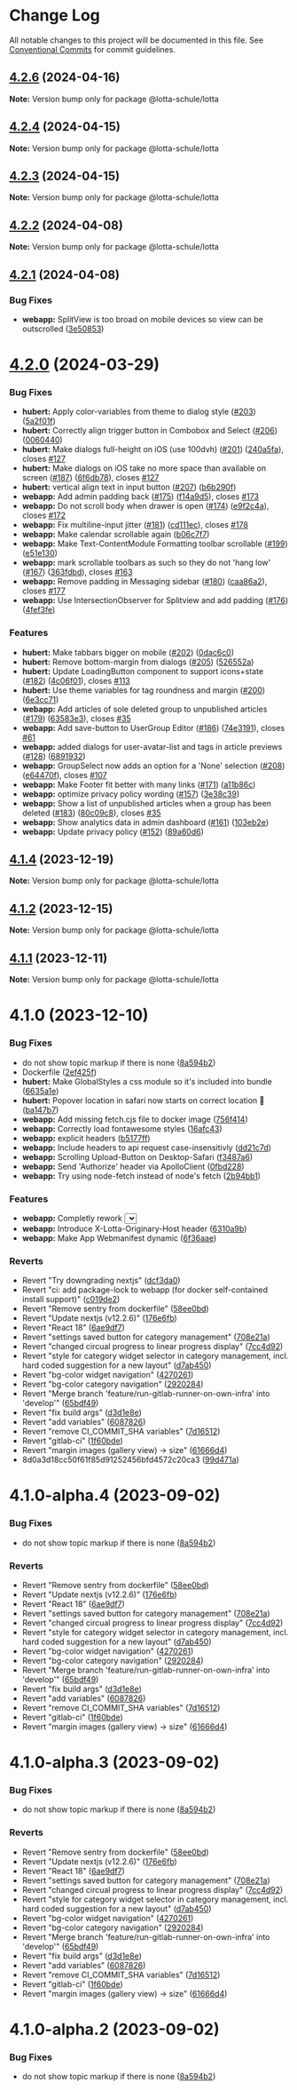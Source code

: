 # Change Log

All notable changes to this project will be documented in this file.
See [Conventional Commits](https://conventionalcommits.org) for commit guidelines.

## [4.2.6](https://github.com/lotta-schule/web/compare/v4.2.4...v4.2.6) (2024-04-16)

**Note:** Version bump only for package @lotta-schule/lotta

## [4.2.4](https://github.com/lotta-schule/web/compare/v4.2.3...v4.2.4) (2024-04-15)

**Note:** Version bump only for package @lotta-schule/lotta

## [4.2.3](https://github.com/lotta-schule/web/compare/v4.2.2...v4.2.3) (2024-04-15)

**Note:** Version bump only for package @lotta-schule/lotta

## [4.2.2](https://github.com/lotta-schule/web/compare/v4.2.1...v4.2.2) (2024-04-08)

**Note:** Version bump only for package @lotta-schule/lotta

## [4.2.1](https://github.com/lotta-schule/web/compare/v4.2.0...v4.2.1) (2024-04-08)

### Bug Fixes

- **webapp:** SplitView is too broad on mobile devices so view can be outscrolled ([3e50853](https://github.com/lotta-schule/web/commit/3e5085300d0758f93c38fc02096b63c152c7dbf1))

# [4.2.0](https://github.com/lotta-schule/web/compare/v4.1.4...v4.2.0) (2024-03-29)

### Bug Fixes

- **hubert:** Apply color-variables from theme to dialog style ([#203](https://github.com/lotta-schule/web/issues/203)) ([5a2f01f](https://github.com/lotta-schule/web/commit/5a2f01f306c2493911bd8927d2f5d7b456e0d698))
- **hubert:** Correctly align trigger button in Combobox and Select ([#206](https://github.com/lotta-schule/web/issues/206)) ([0060440](https://github.com/lotta-schule/web/commit/006044094cb376db190be86d5385d982e44f4437))
- **hubert:** Make dialogs full-height on iOS (use 100dvh) ([#201](https://github.com/lotta-schule/web/issues/201)) ([240a5fa](https://github.com/lotta-schule/web/commit/240a5faadbba31a1fe2cf103c8f830cb3424285e)), closes [#127](https://github.com/lotta-schule/web/issues/127)
- **hubert:** Make dialogs on iOS take no more space than available on screen ([#187](https://github.com/lotta-schule/web/issues/187)) ([6f6db78](https://github.com/lotta-schule/web/commit/6f6db789245e577cee8f38da55c1eaa8eb588ba2)), closes [#127](https://github.com/lotta-schule/web/issues/127)
- **hubert:** vertical align text in input button ([#207](https://github.com/lotta-schule/web/issues/207)) ([b6b290f](https://github.com/lotta-schule/web/commit/b6b290f44c2296e598a9cd6fca73640170b6ee89))
- **webapp:** Add admin padding back ([#175](https://github.com/lotta-schule/web/issues/175)) ([f14a9d5](https://github.com/lotta-schule/web/commit/f14a9d5bfc75622864e7748dc16b745eb672660e)), closes [#173](https://github.com/lotta-schule/web/issues/173)
- **webapp:** Do not scroll body when drawer is open ([#174](https://github.com/lotta-schule/web/issues/174)) ([e9f2c4a](https://github.com/lotta-schule/web/commit/e9f2c4ad4efceb9e64574a6349d10e3740dc9304)), closes [#172](https://github.com/lotta-schule/web/issues/172)
- **webapp:** Fix multiline-input jitter ([#181](https://github.com/lotta-schule/web/issues/181)) ([cd111ec](https://github.com/lotta-schule/web/commit/cd111ec80caeb5b315b2e966bb87ec2ae730e65e)), closes [#178](https://github.com/lotta-schule/web/issues/178)
- **webapp:** Make calendar scrollable again ([b06c7f7](https://github.com/lotta-schule/web/commit/b06c7f729bfe7e16cf14938b5c23ecb65edfc519))
- **webapp:** Make Text-ContentModule Formatting toolbar scrollable ([#199](https://github.com/lotta-schule/web/issues/199)) ([e51e130](https://github.com/lotta-schule/web/commit/e51e130a6bca5133af1a86246610234cff501f2a))
- **webapp:** mark scrollable toolbars as such so they do not 'hang low' ([#167](https://github.com/lotta-schule/web/issues/167)) ([363fdbd](https://github.com/lotta-schule/web/commit/363fdbd5bdd828d036b6387125d623a2b0807991)), closes [#163](https://github.com/lotta-schule/web/issues/163)
- **webapp:** Remove padding in Messaging sidebar ([#180](https://github.com/lotta-schule/web/issues/180)) ([caa86a2](https://github.com/lotta-schule/web/commit/caa86a2766929ac8aba089d7d8d42d39ba75d18b)), closes [#177](https://github.com/lotta-schule/web/issues/177)
- **webapp:** Use IntersectionObserver for Splitview and add padding ([#176](https://github.com/lotta-schule/web/issues/176)) ([4fef3fe](https://github.com/lotta-schule/web/commit/4fef3fecab18d010dc0c84699c73213b16808333))

### Features

- **hubert:** Make tabbars bigger on mobile ([#202](https://github.com/lotta-schule/web/issues/202)) ([0dac6c0](https://github.com/lotta-schule/web/commit/0dac6c011d982bcbacd398861fa499df3a489fb6))
- **hubert:** Remove bottom-margin from dialogs ([#205](https://github.com/lotta-schule/web/issues/205)) ([526552a](https://github.com/lotta-schule/web/commit/526552a6195e27607d54afafad8be47ccae2bd8c))
- **hubert:** Update LoadingButton component to support icons+state ([#182](https://github.com/lotta-schule/web/issues/182)) ([4c06f01](https://github.com/lotta-schule/web/commit/4c06f013755042f1c5f13aa876dedf7dad06298c)), closes [#113](https://github.com/lotta-schule/web/issues/113)
- **hubert:** Use theme variables for tag roundness and margin ([#200](https://github.com/lotta-schule/web/issues/200)) ([6e3cc71](https://github.com/lotta-schule/web/commit/6e3cc71d39d2cf61b8883049f24778c40301b446))
- **webapp:** Add articles of sole deleted group to unpublished articles ([#179](https://github.com/lotta-schule/web/issues/179)) ([63583e3](https://github.com/lotta-schule/web/commit/63583e334cf972b12d12cdc20962abef14795455)), closes [#35](https://github.com/lotta-schule/web/issues/35)
- **webapp:** Add save-button to UserGroup Editor ([#186](https://github.com/lotta-schule/web/issues/186)) ([74e3191](https://github.com/lotta-schule/web/commit/74e319174333b3bda680139bdd9e2eceb17ccba4)), closes [#61](https://github.com/lotta-schule/web/issues/61)
- **webapp:** added dialogs for user-avatar-list and tags in article previews ([#128](https://github.com/lotta-schule/web/issues/128)) ([6891932](https://github.com/lotta-schule/web/commit/6891932d1e33813b15408c3beb61f08da3c5fd88))
- **webapp:** GroupSelect now adds an option for a 'None' selection ([#208](https://github.com/lotta-schule/web/issues/208)) ([e64470f](https://github.com/lotta-schule/web/commit/e64470febcab37dd0518720da1ab053ae714445e)), closes [#107](https://github.com/lotta-schule/web/issues/107)
- **webapp:** Make Footer fit better with many links ([#171](https://github.com/lotta-schule/web/issues/171)) ([a11b86c](https://github.com/lotta-schule/web/commit/a11b86cfdec24bf9c9a8460767989279d2c23e33))
- **webapp:** optimize privacy policy wording ([#157](https://github.com/lotta-schule/web/issues/157)) ([3e38c39](https://github.com/lotta-schule/web/commit/3e38c391356b95080a23eee585c89aea452ca8fa))
- **webapp:** Show a list of unpublished articles when a group has been deleted ([#183](https://github.com/lotta-schule/web/issues/183)) ([80c09c8](https://github.com/lotta-schule/web/commit/80c09c85ee13a591096ffedc3087aafe7fb6a391)), closes [#35](https://github.com/lotta-schule/web/issues/35)
- **webapp:** Show analytics data in admin dashboard ([#161](https://github.com/lotta-schule/web/issues/161)) ([103eb2e](https://github.com/lotta-schule/web/commit/103eb2eae508b4b0897e4224f7e4daf8ea7fe1a0))
- **webapp:** Update privacy policy ([#152](https://github.com/lotta-schule/web/issues/152)) ([89a60d6](https://github.com/lotta-schule/web/commit/89a60d602de037dc3701a2a86deae67116242baa))

## [4.1.4](https://github.com/lotta-schule/web/compare/v4.1.2...v4.1.4) (2023-12-19)

**Note:** Version bump only for package @lotta-schule/lotta

## [4.1.2](https://github.com/lotta-schule/web/compare/v4.1.1...v4.1.2) (2023-12-15)

**Note:** Version bump only for package @lotta-schule/lotta

## [4.1.1](https://github.com/lotta-schule/web/compare/v4.1.0...v4.1.1) (2023-12-11)

**Note:** Version bump only for package @lotta-schule/lotta

# 4.1.0 (2023-12-10)

### Bug Fixes

- do not show topic markup if there is none ([8a594b2](https://github.com/lotta-schule/web/commit/8a594b2be69cb7dbd4f92adb3a664dc5f9185024))
- Dockerfile ([2ef425f](https://github.com/lotta-schule/web/commit/2ef425fb5b52218a5722afdafeafaa6bed232f24))
- **hubert:** Make GlobalStyles a css module so it's included into bundle ([6635a1e](https://github.com/lotta-schule/web/commit/6635a1e3ab6386db9d515304042d0f4ba5dadad3))
- **hubert:** Popover location in safari now starts on correct location 🎉 ([ba147b7](https://github.com/lotta-schule/web/commit/ba147b7bfb5f9a0cf2b130104b8d0e60850064c3))
- **webapp:** Add missing fetch.cjs file to docker image ([756f414](https://github.com/lotta-schule/web/commit/756f414e42b0e2c188d00c761e5b0fc8ed8f6e08))
- **webapp:** Correctly load fontawesome styles ([16afc43](https://github.com/lotta-schule/web/commit/16afc43c56e43dfec6bfb14ab3c74f1368c25cae))
- **webapp:** explicit headers ([b5177ff](https://github.com/lotta-schule/web/commit/b5177ff8792d04e898403737c3ea9256b1bafd48))
- **webapp:** Include headers to api request case-insensitivly ([dd21c7d](https://github.com/lotta-schule/web/commit/dd21c7dcd6b6af3e4c7237f01e8f319200cb161d))
- **webapp:** Scrolling Upload-Button on Desktop-Safari ([f3487a6](https://github.com/lotta-schule/web/commit/f3487a63a482ac086c565da320cd2f0f85438176))
- **webapp:** Send 'Authorize' header via ApolloClient ([0fbd228](https://github.com/lotta-schule/web/commit/0fbd228f12476f3d416c49110c11040a6aeeb5c6))
- **webapp:** Try using node-fetch instead of node's fetch ([2b94bb1](https://github.com/lotta-schule/web/commit/2b94bb177522bdd1cea949ce5c54f3b04a675925))

### Features

- **webapp:** Completly rework <Select> component ([fa4ebb4](https://github.com/lotta-schule/web/commit/fa4ebb483e301b43d4801c3aea88c46b3438bd0b))
- **webapp:** Introduce X-Lotta-Originary-Host header ([6310a9b](https://github.com/lotta-schule/web/commit/6310a9b026c311e83a2839eb6acad1c02c6d53fd))
- **webapp:** Make App Webmanifest dynamic ([6f36aae](https://github.com/lotta-schule/web/commit/6f36aae683edb72dfe339b663460045d4574b6aa))

### Reverts

- Revert "Try downgrading nextjs" ([dcf3da0](https://github.com/lotta-schule/web/commit/dcf3da03cc169e28594c88c4edda64547e282578))
- Revert "ci: add package-lock to webapp (for docker self-contained install support)" ([c019de2](https://github.com/lotta-schule/web/commit/c019de293d5dc989c389164e364560016ae035ac))
- Revert "Remove sentry from dockerfile" ([58ee0bd](https://github.com/lotta-schule/web/commit/58ee0bd54afaa608030d71e11179eebdbc0c351c))
- Revert "Update nextjs (v12.2.6)" ([176e6fb](https://github.com/lotta-schule/web/commit/176e6fb70b78cab05da14fc837313aa5c6cafdd4))
- Revert "React 18" ([6ae9df7](https://github.com/lotta-schule/web/commit/6ae9df7d9c124023df0c61f3dbf0d9495c92e452))
- Revert "settings saved button for category management" ([708e21a](https://github.com/lotta-schule/web/commit/708e21ad320908b22f44e0eb6bb1aebe542c0cdb))
- Revert "changed circual progress to linear progress display" ([7cc4d92](https://github.com/lotta-schule/web/commit/7cc4d92146bf1d0ce04ec2d186ed46ad6c1fd0fa))
- Revert "style for category widget selector in category management, incl. hard coded suggestion for a new layout" ([d7ab450](https://github.com/lotta-schule/web/commit/d7ab45032ba5da27e19873fb4645815fe59ce185))
- Revert "bg-color widget navigation" ([4270261](https://github.com/lotta-schule/web/commit/42702618e39b9448021842da0e82da4a82f0d545))
- Revert "bg-color category navigation" ([2920284](https://github.com/lotta-schule/web/commit/2920284568b09843fef1f21da9fc4bb61323dc93))
- Revert "Merge branch 'feature/run-gitlab-runner-on-own-infra' into 'develop'" ([65bdf49](https://github.com/lotta-schule/web/commit/65bdf491b04f73d12e7aa0ac6ce65ce75ca65ec9))
- Revert "fix build args" ([d3d1e8e](https://github.com/lotta-schule/web/commit/d3d1e8eb282376efcaa653fd855bbb57e2059d16))
- Revert "add variables" ([6087826](https://github.com/lotta-schule/web/commit/6087826388847c2cd275c4a8814346f75399cffe))
- Revert "remove CI_COMMIT_SHA variables" ([7d16512](https://github.com/lotta-schule/web/commit/7d16512a0a99af76a12fd14369fed3eae7815f7c))
- Revert "gitlab-ci" ([1f60bde](https://github.com/lotta-schule/web/commit/1f60bde2f60d16adaca358193c1d1168d7177cee))
- Revert "margin images (gallery view) -> size" ([61666d4](https://github.com/lotta-schule/web/commit/61666d4bb3f06840bb2778ea8fe88a7ef83bef05))
- 8d0a3d18cc50f61f85d91252456bfd4572c20ca3 ([99d471a](https://github.com/lotta-schule/web/commit/99d471a29368c9c35720938a910555085194ec2e))

# 4.1.0-alpha.4 (2023-09-02)

### Bug Fixes

- do not show topic markup if there is none ([8a594b2](https://github.com/lotta-schule/web/commit/8a594b2be69cb7dbd4f92adb3a664dc5f9185024))

### Reverts

- Revert "Remove sentry from dockerfile" ([58ee0bd](https://github.com/lotta-schule/web/commit/58ee0bd54afaa608030d71e11179eebdbc0c351c))
- Revert "Update nextjs (v12.2.6)" ([176e6fb](https://github.com/lotta-schule/web/commit/176e6fb70b78cab05da14fc837313aa5c6cafdd4))
- Revert "React 18" ([6ae9df7](https://github.com/lotta-schule/web/commit/6ae9df7d9c124023df0c61f3dbf0d9495c92e452))
- Revert "settings saved button for category management" ([708e21a](https://github.com/lotta-schule/web/commit/708e21ad320908b22f44e0eb6bb1aebe542c0cdb))
- Revert "changed circual progress to linear progress display" ([7cc4d92](https://github.com/lotta-schule/web/commit/7cc4d92146bf1d0ce04ec2d186ed46ad6c1fd0fa))
- Revert "style for category widget selector in category management, incl. hard coded suggestion for a new layout" ([d7ab450](https://github.com/lotta-schule/web/commit/d7ab45032ba5da27e19873fb4645815fe59ce185))
- Revert "bg-color widget navigation" ([4270261](https://github.com/lotta-schule/web/commit/42702618e39b9448021842da0e82da4a82f0d545))
- Revert "bg-color category navigation" ([2920284](https://github.com/lotta-schule/web/commit/2920284568b09843fef1f21da9fc4bb61323dc93))
- Revert "Merge branch 'feature/run-gitlab-runner-on-own-infra' into 'develop'" ([65bdf49](https://github.com/lotta-schule/web/commit/65bdf491b04f73d12e7aa0ac6ce65ce75ca65ec9))
- Revert "fix build args" ([d3d1e8e](https://github.com/lotta-schule/web/commit/d3d1e8eb282376efcaa653fd855bbb57e2059d16))
- Revert "add variables" ([6087826](https://github.com/lotta-schule/web/commit/6087826388847c2cd275c4a8814346f75399cffe))
- Revert "remove CI_COMMIT_SHA variables" ([7d16512](https://github.com/lotta-schule/web/commit/7d16512a0a99af76a12fd14369fed3eae7815f7c))
- Revert "gitlab-ci" ([1f60bde](https://github.com/lotta-schule/web/commit/1f60bde2f60d16adaca358193c1d1168d7177cee))
- Revert "margin images (gallery view) -> size" ([61666d4](https://github.com/lotta-schule/web/commit/61666d4bb3f06840bb2778ea8fe88a7ef83bef05))

# 4.1.0-alpha.3 (2023-09-02)

### Bug Fixes

- do not show topic markup if there is none ([8a594b2](https://github.com/lotta-schule/web/commit/8a594b2be69cb7dbd4f92adb3a664dc5f9185024))

### Reverts

- Revert "Remove sentry from dockerfile" ([58ee0bd](https://github.com/lotta-schule/web/commit/58ee0bd54afaa608030d71e11179eebdbc0c351c))
- Revert "Update nextjs (v12.2.6)" ([176e6fb](https://github.com/lotta-schule/web/commit/176e6fb70b78cab05da14fc837313aa5c6cafdd4))
- Revert "React 18" ([6ae9df7](https://github.com/lotta-schule/web/commit/6ae9df7d9c124023df0c61f3dbf0d9495c92e452))
- Revert "settings saved button for category management" ([708e21a](https://github.com/lotta-schule/web/commit/708e21ad320908b22f44e0eb6bb1aebe542c0cdb))
- Revert "changed circual progress to linear progress display" ([7cc4d92](https://github.com/lotta-schule/web/commit/7cc4d92146bf1d0ce04ec2d186ed46ad6c1fd0fa))
- Revert "style for category widget selector in category management, incl. hard coded suggestion for a new layout" ([d7ab450](https://github.com/lotta-schule/web/commit/d7ab45032ba5da27e19873fb4645815fe59ce185))
- Revert "bg-color widget navigation" ([4270261](https://github.com/lotta-schule/web/commit/42702618e39b9448021842da0e82da4a82f0d545))
- Revert "bg-color category navigation" ([2920284](https://github.com/lotta-schule/web/commit/2920284568b09843fef1f21da9fc4bb61323dc93))
- Revert "Merge branch 'feature/run-gitlab-runner-on-own-infra' into 'develop'" ([65bdf49](https://github.com/lotta-schule/web/commit/65bdf491b04f73d12e7aa0ac6ce65ce75ca65ec9))
- Revert "fix build args" ([d3d1e8e](https://github.com/lotta-schule/web/commit/d3d1e8eb282376efcaa653fd855bbb57e2059d16))
- Revert "add variables" ([6087826](https://github.com/lotta-schule/web/commit/6087826388847c2cd275c4a8814346f75399cffe))
- Revert "remove CI_COMMIT_SHA variables" ([7d16512](https://github.com/lotta-schule/web/commit/7d16512a0a99af76a12fd14369fed3eae7815f7c))
- Revert "gitlab-ci" ([1f60bde](https://github.com/lotta-schule/web/commit/1f60bde2f60d16adaca358193c1d1168d7177cee))
- Revert "margin images (gallery view) -> size" ([61666d4](https://github.com/lotta-schule/web/commit/61666d4bb3f06840bb2778ea8fe88a7ef83bef05))

# 4.1.0-alpha.2 (2023-09-02)

### Bug Fixes

- do not show topic markup if there is none ([8a594b2](https://github.com/lotta-schule/web/commit/8a594b2be69cb7dbd4f92adb3a664dc5f9185024))
